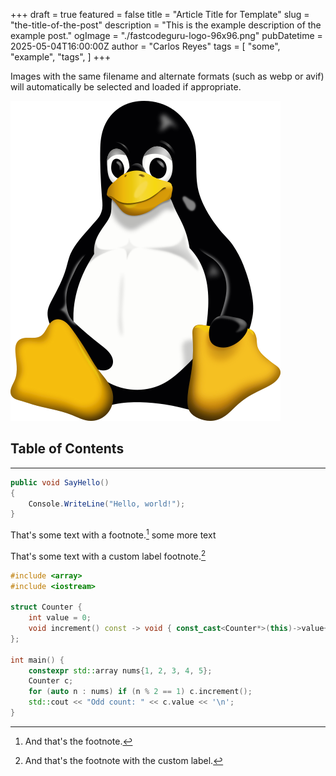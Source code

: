 +++
draft       = true
featured    = false
title       = "Article Title for Template"
slug        = "the-title-of-the-post"
description = "This is the example description of the example post."
ogImage     = "./fastcodeguru-logo-96x96.png"
pubDatetime = 2025-05-04T16:00:00Z
author      = "Carlos Reyes"
tags        = [
    "some",
    "example",
    "tags",
]
+++

Images with the same filename and alternate formats (such as webp or avif)
will automatically be selected and loaded if appropriate.

![Linux Tux logo](./linux-logo-tux.svg "Linux Tux logo")

## Table of Contents

---

```csharp
public void SayHello()
{
    Console.WriteLine("Hello, world!");
}
```

That's some text with a footnote.[^1]&nbsp;some more text

[^1]: And that's the footnote.


That's some text with a custom label footnote.[^label]

[^label]: And that's the footnote with the custom label.

```cpp
#include <array>
#include <iostream>

struct Counter {
    int value = 0;
    void increment() const -> void { const_cast<Counter*>(this)->value++; }
};

int main() {
    constexpr std::array nums{1, 2, 3, 4, 5};
    Counter c;
    for (auto n : nums) if (n % 2 == 1) c.increment();
    std::cout << "Odd count: " << c.value << '\n';
}
```

